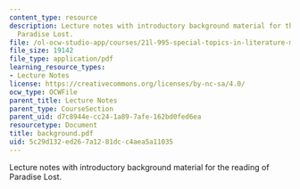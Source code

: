 ```yaml
---
content_type: resource
description: Lecture notes with introductory background material for the reading of
  Paradise Lost.
file: /ol-ocw-studio-app/courses/21l-995-special-topics-in-literature-miltons-paradise-lost-january-iap-2008/5c29d132ed267a1281dcc4aea5a11035_background.pdf
file_size: 19142
file_type: application/pdf
learning_resource_types:
- Lecture Notes
license: https://creativecommons.org/licenses/by-nc-sa/4.0/
ocw_type: OCWFile
parent_title: Lecture Notes
parent_type: CourseSection
parent_uid: d7c8944e-cc24-1a89-7afe-162bd0fed6ea
resourcetype: Document
title: background.pdf
uid: 5c29d132-ed26-7a12-81dc-c4aea5a11035
---
```

Lecture notes with introductory background material for the reading of Paradise Lost.